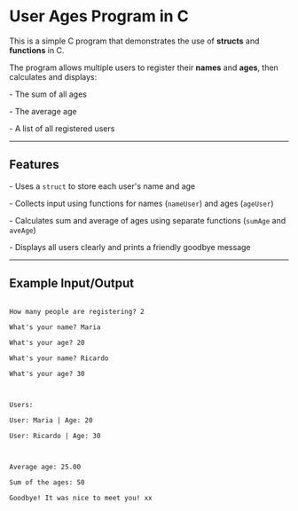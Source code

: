 # User Ages Program in C



This is a simple C program that demonstrates the use of **structs** and **functions** in C.  

The program allows multiple users to register their **names** and **ages**, then calculates and displays:



\- The sum of all ages  

\- The average age  

\- A list of all registered users  



---



## Features



\- Uses a `struct` to store each user's name and age  

\- Collects input using functions for names (`nameUser`) and ages (`ageUser`)  

\- Calculates sum and average of ages using separate functions (`sumAge` and `aveAge`)  

\- Displays all users clearly and prints a friendly goodbye message  



---



## Example Input/Output



```

How many people are registering? 2

What's your name? Maria

What's your age? 20

What's your name? Ricardo

What's your age? 30



Users:

User: Maria | Age: 20

User: Ricardo | Age: 30



Average age: 25.00

Sum of the ages: 50

Goodbye! It was nice to meet you! xx

```


